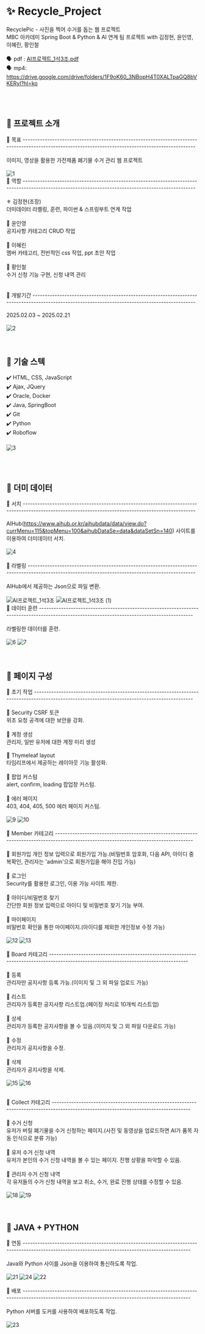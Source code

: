 # ✨ Recycle_Project
RecyclePic  - 사진을 찍어 수거를 돕는 웹 프로젝트
<br/>
MBC 아카데미 Spring Boot & Python & AI 연계 팀 프로젝트 with 김정현, 윤인영, 이혜린, 황인철
<br/>
<br/>
🗣 pdf : [AI프로젝트_1석3조.pdf](https://github.com/user-attachments/files/18953597/AI._1.3.pdf)
<br/>
🗣 mp4: https://drive.google.com/drive/folders/1F9oK60_3NBopH4T0XALTpaGQ8bVKERyl?hl=ko
<br/>
<br/>
<br/>
<br/>
## 👀 프로젝트 소개
📝 목표 ----------------------------------------------------------------------------------------------------------------------------------------------------
<br/>
<br/>
이미지, 영상을 활용한 가전제품 폐기물 수거 관리 웹 프로젝트
<br/>
<br/>
![1](https://github.com/user-attachments/assets/bb25991d-807d-4f0a-9d8b-5cae3e9227ee)
<br/>
📝 역할 ----------------------------------------------------------------------------------------------------------------------------------------------------
<br/>
<br/>
⚜ 김정현(조장)
<br/>
더미데이터 라벨링, 훈련, 파이썬 & 스프링부트 연계 작업
<br/>
<br/>
🌟 윤인영
<br/>
공지사항 카테고리 CRUD 작업
<br/>
<br/>
🌟 이혜린
<br/>
멤버 카테고리, 전반적인 css 작업, ppt 초안 작업
<br/>
<br/>
🌟 황인철
<br/>
수거 신청 기능 구현, 신청 내역 관리
<br/>
<br/>
<br/>
📝 개발기간 ------------------------------------------------------------------------------------------------------------------------------------------------
<br/>
<br/>
2025.02.03 ~ 2025.02.21
<br/>
<br/>
![2](https://github.com/user-attachments/assets/e8186242-f1ce-4471-a12c-ab18e5950c5e)
<br/>
<br/>
<br/>
## 👀 기술 스텍
✔️ HTML, CSS, JavaScript
<br/>
✔️ Ajax, JQuery
<br/>
✔️ Oracle, Docker
<br/>
✔️ Java, SpringBoot
<br/>
✔️ Git
<br/>
✔️ Python
<br/>
✔️ Roboflow
<br/>
<br/>
![3](https://github.com/user-attachments/assets/785b0c0d-f443-4737-bb8d-13aad2f2c2ed)
<br/>
<br/>
<br/>
<br/>
## 👀 더미 데이터
📝 서치 ----------------------------------------------------------------------------------------------------------------------------------------------------
<br/>
<br/>
AIHub(https://www.aihub.or.kr/aihubdata/data/view.do?currMenu=115&topMenu=100&aihubDataSe=data&dataSetSn=140) 사이트를 이용하여 더미데이터 서치.
<br/>
<br/>
![4](https://github.com/user-attachments/assets/a62a16f1-201e-4304-83bc-d4e093e5fa19)
<br/>
<br/>
📝 라벨링 --------------------------------------------------------------------------------------------------------------------------------------------------
<br/>
<br/>
AIHub에서 제공하는 Json으로 파일 변환.
<br/>
<br/>
![AI프로젝트_1석3조](https://github.com/user-attachments/assets/25df7040-f917-47a6-9d8c-b62d54eb5e6c)
![AI프로젝트_1석3조 (1)](https://github.com/user-attachments/assets/23976669-3a6b-4700-b841-c42e3e934220)
<br/>
📝 데이터 훈련 ---------------------------------------------------------------------------------------------------------------------------------------------
<br/>
<br/>
라벨링한 데이터를 훈련.
<br/>
<br/>
![6](https://github.com/user-attachments/assets/6bec7260-bf04-4b8d-92ed-47259e627e74)
![7](https://github.com/user-attachments/assets/ffef4c5b-e753-458f-b866-fe704b23a895)
<br/>
<br/>
<br/>
## 👀 페이지 구성
📝 초기 작업 -----------------------------------------------------------------------------------------------------------------------------------------------
<br/>
<br/>
‍🗨 Security CSRF 토큰
<br/>
위조 요청 공격에 대한 보안을 강화.
<br/>
<br/>
‍🗨 계정 생성
<br/>
관리자, 일반 유저에 대한 계정 미리 생성
<br/>
<br/>
‍🗨 Thymeleaf layout
<br/>
타임리프에서 제공하는 레이아웃 기능 활성화.
<br/>
<br/>
‍🗨 팝업 커스텀
<br/>
alert, confirm, loading 팝업창 커스텀.
<br/>
<br/>
‍🗨 에러 페이지
<br/>
403, 404, 405, 500 에러 페이지 커스텀.
<br/>
<br/>
![9](https://github.com/user-attachments/assets/cd2b4b82-298c-4d40-9c47-c6d64025ba9b)
![10](https://github.com/user-attachments/assets/e6e30195-d569-42c3-a3c7-9df92b972c2d)
<br/>
<br/>
📝 Member 카테고리 --------------------------------------------------------------------------------------------------------------------------------------
<br/>
<br/>
‍🗨 회원가입
개인 정보 입력으로 회원가입 가능.(비밀번호 암호화, 다음 API, 아이디 중복확인, 관리자는 'admin'으로 회원가입을 해야 진입 가능)
<br/>
<br/>
‍🗨 로그인
<br/>
Security를 활용한 로그인, 이용 가능 사이트 제한.
<br/>
<br/>
‍🗨 아이디/비밀번호 찾기
<br/>
간단한 회원 정보 입력으로 아이디 및 비밀번호 찾기 기능 부여.
<br/>
<br/>
‍🗨 마이페이지
<br/>
비밀번호 확인을 통한 마이페이지.(아이디를 제외한 개인정보 수정 가능)
<br/>
<br/>
![12](https://github.com/user-attachments/assets/4d9812ec-9f65-4bed-8f7e-f51dcb7ef424)
![13](https://github.com/user-attachments/assets/8d1853ac-ad95-4b10-8b43-5b2af513cbe8)
<br/>
<br/>
📝 Board 카테고리 --------------------------------------------------------------------------------------------------------------------------------------
<br/>
<br/>
‍🗨 등록
<br/>
관리자만 공지사항 등록 가능.(이미지 및 그 외 파일 업로드 가능)
<br/>
<br/>
‍🗨 리스트
<br/>
관리자가 등록한 공지사항 리스트업.(페이징 처리로 10개씩 리스트업)
<br/>
<br/>
‍🗨 상세
<br/>
관리자가 등록한 공지사항을 볼 수 있음.(이미지 및 그 외 파일 다운로드 가능)
<br/>
<br/>
‍🗨 수정
<br/>
관리자가 공지사항을 수정.
<br/>
<br/>
‍🗨 삭제
<br/>
관리자가 공지사항을 삭제.
<br/>
<br/>
![15](https://github.com/user-attachments/assets/0aa608e4-0ddb-4cc3-a5ea-9bc2693b69e4)
![16](https://github.com/user-attachments/assets/2b1dce04-7b23-4393-8170-3d0fbd4cc6d4)
<br/>
<br/>

📝 Collect 카테고리 --------------------------------------------------------------------------------------------------------------------------------------
<br/>
<br/>
‍🗨 수거 신청
<br/>
유저가 버릴 폐기물을 수거 신청하는 페이지.(사진 및 동영상을 업로드하면 AI가 품목 자동 인식으로 분류 가능)
<br/>
<br/>
‍🗨 유저 수거 신청 내역
<br/>
유저가 본인의 수거 신청 내역을 볼 수 있는 페이지. 진행 상황을 파악할 수 있음.
<br/>
<br/>
‍🗨 관리자 수거 신청 내역
<br/>
각 유저들의 수거 신청 내역을 보고 취소, 수거, 완료 진행 상태를 수정할 수 있음.
<br/>
<br/>
![18](https://github.com/user-attachments/assets/8a2a4cbd-4d41-45c7-a697-e2e96e1ebc85)
![19](https://github.com/user-attachments/assets/c5c33519-7692-43b2-8bd7-a86da56efb66)
<br/>
<br/>
<br/>
## 👀 JAVA + PYTHON
📝 연동 --------------------------------------------------------------------------------------------------------------------------------------------------
<br/>
<br/>
Java와 Python 사이를 Json을 이용하여 통신하도록 작업.
<br/>
<br/>
![21](https://github.com/user-attachments/assets/7de48264-7734-4c34-aecb-42143a7817db)
![24](https://github.com/user-attachments/assets/17e6be85-cd1e-492a-963f-7a37b3ccdcf7)
![22](https://github.com/user-attachments/assets/9b671db7-a149-458b-8e14-d0bc33f20c5a)
<br/>
<br/>
📝 배포 --------------------------------------------------------------------------------------------------------------------------------------------------
<br/>
<br/>
Python 서버를 도커를 사용하여 배포하도록 작업.
<br/>
<br/>
![23](https://github.com/user-attachments/assets/87d151f4-27c3-43cc-958f-1bec2c47f075)
